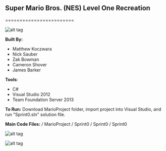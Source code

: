 <h2>Super Mario Bros. (NES) Level One Recreation</h2>
========================

![alt tag](https://raw.github.com/mattkoczwara/SuperMarioBrosL1Recreate/master/readme_res/Opening%20Screen.JPG)

<p><strong>Built By:</strong></p>
<ul>
<li>Matthew Koczwara</li>
<li>Nick Sauber</li>
<li>Zak Bowman</li>
<li>Cameron Shover</li>
<li>James Barker</li>
</ul>

<p><strong>Tools</strong>:</p>
<ul>
<li>C#</li>
<li>Visual Studio 2012</li>
<li>Team Foundation Server 2013</li>
</ul>


<strong>To Run:</strong> Download MarioProject folder, import project into Visual Studio, and run "Sprint0.sln" solution file.

<strong>Main Code Files:</strong> / MarioProject / Sprint0 / Sprint0 / Sprint0 

![alt tag](https://raw.github.com/mattkoczwara/SuperMarioBrosL1Recreate/master/readme_res/Gameplay%20Screen.JPG)

![alt tag](https://raw.github.com/mattkoczwara/SuperMarioBrosL1Recreate/master/readme_res/Underground%20Screen.JPG)

